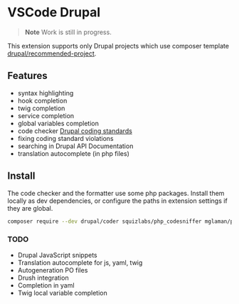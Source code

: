 # VSCode Drupal

> **Note**
> Work is still in progress.

This extension supports only Drupal projects which use composer template [drupal/recommended-project](https://github.com/drupal/recommended-project).

## Features
- syntax highlighting
- hook completion
- twig completion
- service completion
- global variables completion
- code checker [Drupal coding standards](https://www.drupal.org/docs/develop/standards)
- fixing coding standard violations
- searching in Drupal API Documentation
- translation autocomplete (in php files)

## Install
The code checker and the formatter use some php packages. Install them locally as dev dependencies, or configure the paths in extension settings if they are global.

```bash
composer require --dev drupal/coder squizlabs/php_codesniffer mglaman/phpstan-drupal phpstan/extension-installer phpstan/phpstan phpstan/phpstan-deprecation-rules
```

### TODO
- Drupal JavaScript snippets
- Translation autocomplete for js, yaml, twig
- Autogeneration PO files
- Drush integration
- Сompletion in yaml
- Twig local variable completion
